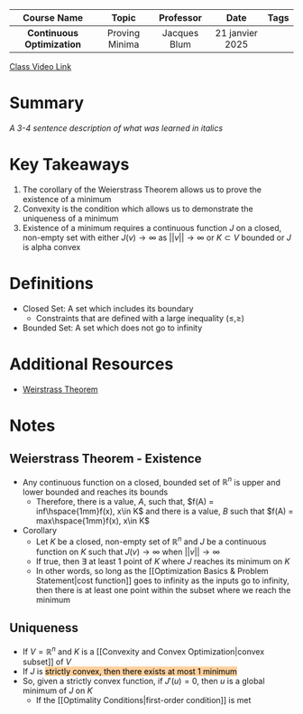 |         Course Name         |     Topic      |  Professor   |      Date       | Tags |
| :-------------------------: | :------------: | :----------: | :-------------: | :--: |
| **Continuous Optimization** | Proving Minima | Jacques Blum | 21 janvier 2025 |      |

[Class Video Link](URL)

# Summary
*A 3-4 sentence description of what was learned in italics*

# Key Takeaways
1. The corollary of the Weierstrass Theorem allows us to prove the existence of a minimum
2. Convexity is the condition which allows us to demonstrate the uniqueness of a minimum
3. Existence of a minimum requires a continuous function $J$ on a closed, non-empty set with either $J(v) \to \infty \textrm{ as } ||v|| \to \infty$ or $K \subset V$ bounded or $J$ is alpha convex

# Definitions
- Closed Set: A set which includes its boundary
	- Constraints that are defined with a large inequality ($\le,\ge$)
- Bounded Set: A set which does not go to infinity

# Additional Resources
- [Weirstrass Theorem](https://www.sciencedirect.com/topics/mathematics/weierstrass-theorem)

# Notes
## Weierstrass Theorem - Existence
- Any continuous function on a closed, bounded set of $\mathbb R^n$ is upper and lower bounded and reaches its bounds
	- Therefore, there is a value, $A$, such that, $f(A) = inf\hspace{1mm}f(x), x\in K$ and there is a value, $B$ such that $f(A) = max\hspace{1mm}f(x), x\in K$
- Corollary
	- Let $K$ be a closed, non-empty set of $\mathbb R^n$ and $J$ be a continuous function on $K$ such that $J(v) \to \infty$ when $||v|| \to \infty$
	- If true, then $\exists$ at least 1 point of $K$ where $J$ reaches its minimum on $K$
	- In other words, so long as the [[Optimization Basics & Problem Statement|cost function]] goes to infinity as the inputs go to infinity, then there is at least one point within the subset where we reach the minimum
## Uniqueness
- If $V = \mathbb R^n$ and $K$ is a [[Convexity and Convex Optimization|convex subset]] of $V$
- If $J$ is <mark style="background: #FFB86CA6;">strictly convex, then there exists at most 1 minimum</mark>
- So, given a strictly convex function, if $J'(u) = 0$, then $u$ is a global minimum of $J$ on $K$
	- If the [[Optimality Conditions|first-order condition]] is met
